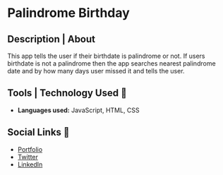 # Palindrome Birthday

## Description | About

This app tells the user if their birthdate is palindrome or not. If users birthdate is not a palindrome then the app searches nearest palindrome date and by how many days user missed it and tells the user.

## Tools | Technology Used 🧰

- **Languages used:** JavaScript, HTML, CSS

## Social Links 🔗

- [Portfolio](https://nachiketshrikhande.netlify.app/)
- [Twitter](https://twitter.com/nachiket216)
- [LinkedIn](https://www.linkedin.com/in/nachiket-shrikhande-5966211a9/)
